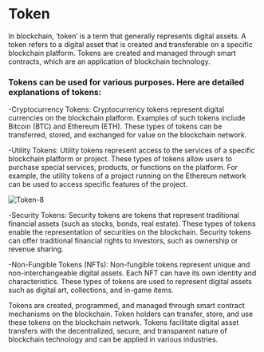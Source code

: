 # Token

In blockchain, ‘token’ is a term that generally represents digital assets. A token refers to a digital asset that is created and transferable on a specific blockchain platform. Tokens are created and managed through smart contracts, which are an application of blockchain technology.

### Tokens can be used for various purposes. Here are detailed explanations of tokens:
  
-Cryptocurrency Tokens: Cryptocurrency tokens represent digital currencies on the blockchain platform. Examples of such tokens include Bitcoin (BTC) and Ethereum (ETH). These types of tokens can be transferred, stored, and exchanged for value on the blockchain network.

-Utility Tokens: Utility tokens represent access to the services of a specific blockchain platform or project. These types of tokens allow users to purchase special services, products, or functions on the platform. For example, the utility tokens of a project running on the Ethereum network can be used to access specific features of the project.

![Token-8](https://github.com/umaysafak/Blockchain-Fundamentals/assets/83416728/73bea1e3-6dfa-4ee6-855a-cf923c0ffea9)

-Security Tokens: Security tokens are tokens that represent traditional financial assets (such as stocks, bonds, real estate). These types of tokens enable the representation of securities on the blockchain. Security tokens can offer traditional financial rights to investors, such as ownership or revenue sharing.

-Non-Fungible Tokens (NFTs): Non-fungible tokens represent unique and non-interchangeable digital assets. Each NFT can have its own identity and characteristics. These types of tokens are used to represent digital assets such as digital art, collections, and in-game items.

Tokens are created, programmed, and managed through smart contract mechanisms on the blockchain. Token holders can transfer, store, and use these tokens on the blockchain network. Tokens facilitate digital asset transfers with the decentralized, secure, and transparent nature of blockchain technology and can be applied in various industries.
